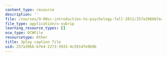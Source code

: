 ```yaml
---
content_type: resource
description: ''
file: /courses/9-00sc-introduction-to-psychology-fall-2011/257a396bb7e4227339334c5914fe9b9b_SjjGiqf96rI.srt
file_type: application/x-subrip
learning_resource_types: []
ocw_type: OCWFile
resourcetype: Other
title: 3play caption file
uid: 257a396b-b7e4-2273-3933-4c5914fe9b9b
---
```

